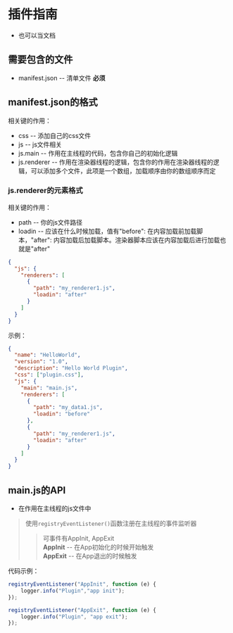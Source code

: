 # 插件指南
* 也可以当文档

## 需要包含的文件
* manifest.json -- 清单文件 **必须**

## manifest.json的格式

相关键的作用：
* css -- 添加自己的css文件
* js -- js文件相关
* js.main -- 作用在主线程的代码，包含你自己的初始化逻辑
* js.renderer -- 作用在渲染器线程的逻辑，包含你的作用在渲染器线程的逻辑，可以添加多个文件，此项是一个数组，加载顺序由你的数组顺序而定

### js.renderer的元素格式
相关键的作用：
* path -- 你的js文件路径
* loadin -- 应该在什么时候加载，值有"before": 在内容加载前加载脚本，"after": 内容加载后加载脚本。渲染器脚本应该在内容加载后进行加载也就是"after"

```json
{
  "js": {
    "renderers": [
      {
        "path": "my_renderer1.js",
        "loadin": "after"
      }
    ]
  }
}
```

示例：
```json
{
  "name": "HelloWorld",
  "version": "1.0",
  "description": "Hello World Plugin",
  "css": ["plugin.css"],
  "js": {
    "main": "main.js",
    "renderers": [
      {
        "path": "my_data1.js",
        "loadin": "before"
      },
      {
        "path": "my_renderer1.js",
        "loadin": "after"
      }
    ]
  }
}
```

## main.js的API
* 在作用在主线程的js文件中
> 使用`registryEventListener()`函数注册在主线程的事件监听器
>> 可事件有AppInit, AppExit<br>
> **AppInit** -- 在App初始化的时候开始触发<br>
> **AppExit** -- 在App退出的时候触发

代码示例：
```js
registryEventListener("AppInit", function (e) {
    logger.info("Plugin","app init");
});

registryEventListener("AppExit", function (e) {
    logger.info("Plugin", "app exit");
});
```